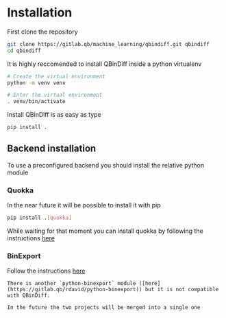 # Installation

First clone the repository

```bash
git clone https://gitlab.qb/machine_learning/qbindiff.git qbindiff
cd qbindiff
```

It is highly reccomended to install QBinDiff inside a python virtualenv

```bash
# Create the virtual environment
python -m venv venv

# Enter the virtual environment
. venv/bin/activate
```

Install QBinDiff is as easy as type

```bash
pip install .
```

## Backend installation

To use a preconfigured backend you should install the relative python module

### Quokka
In the near future it will be possible to install it with pip
```bash
pip install .[quokka]
```

While waiting for that moment you can install quokka by following the instructions [here](https://gitlab.qb/achallande/quokka)

### BinExport
Follow the instructions [here](https://gitlab.qb/rmori/python-binexport)

```{warning}
There is another `python-binexport` module ([here](https://gitlab.qb/rdavid/python-binexport)) but it is not compatible with QBinDiff.

In the future the two projects will be merged into a single one
```
